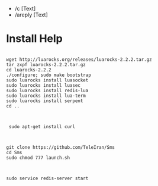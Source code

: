 *    /c [Text]
*    /areply [Text]



# Install Help
```

wget http://luarocks.org/releases/luarocks-2.2.2.tar.gz
tar zxpf luarocks-2.2.2.tar.gz
cd luarocks-2.2.2
./configure; sudo make bootstrap
sudo luarocks install luasocket
sudo luarocks install luasec
sudo luarocks install redis-lua
sudo luarocks install lua-term
sudo luarocks install serpent
cd ..


```

```

 sudo apt-get install curl
 
```

```

git clone https://github.com/TeleIran/Sms
cd Sms
sudo chmod 777 launch.sh


```

```

sudo service redis-server start

```
